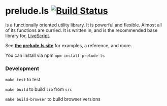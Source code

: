 prelude.ls [![Build Status](https://travis-ci.org/gkz/prelude-ls.png?branch=master)](https://travis-ci.org/gkz/prelude-ls)
==========================================================================================================================

is a functionally oriented utility library. It is powerful and flexible. Almost all of its functions are curried. It is written in, and is the recommended base library for, [LiveScript](http://livescript.net).

See **[the prelude.ls site](http://preludels.com)** for examples, a reference, and more.

You can install via npm `npm install prelude-ls`

### Development

`make test` to test

`make build` to build `lib` from `src`

`make build-browser` to build browser versions
